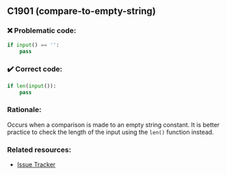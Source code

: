 ## C1901 (compare-to-empty-string)

### :x: Problematic code:

```python
if input() == '':
    pass
```

### :heavy_check_mark: Correct code:

```python
if len(input()):
    pass
```

### Rationale:

Occurs when a comparison is made to an empty string constant.
It is better practice to check the length of the input using the
`len()` function instead.

### Related resources:

- [Issue Tracker](https://github.com/PyCQA/pylint/issues?q=is%3Aissue+%22compare-to-empty-string%22+OR+%22C1901%22)
